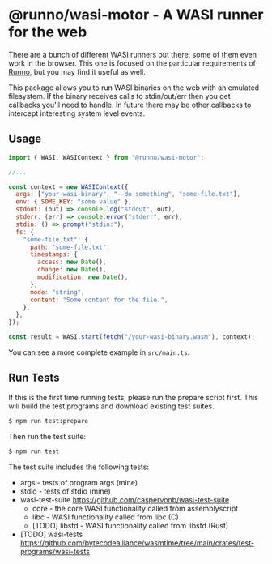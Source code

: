 # @runno/wasi-motor - A WASI runner for the web

There are a bunch of different WASI runners out there, some of them even work in
the browser. This one is focused on the particular requirements of
[Runno](runno.dev), but you may find it useful as well.

This package allows you to run WASI binaries on the web with an emulated
filesystem. If the binary receives calls to stdin/out/err then you get callbacks
you'll need to handle. In future there may be other callbacks to intercept
interesting system level events.

## Usage

```js
import { WASI, WASIContext } from "@runno/wasi-motor";

//...

const context = new WASIContext({
  args: ["your-wasi-binary", "--do-something", "some-file.txt"],
  env: { SOME_KEY: "some value" },
  stdout: (out) => console.log("stdout", out),
  stderr: (err) => console.error("stderr", err),
  stdin: () => prompt("stdin:"),
  fs: {
    "some-file.txt": {
      path: "some-file.txt",
      timestamps: {
        access: new Date(),
        change: new Date(),
        modification: new Date(),
      },
      mode: "string",
      content: "Some content for the file.",
    },
  },
});

const result = WASI.start(fetch("/your-wasi-binary.wasm"), context);
```

You can see a more complete example in `src/main.ts`.

## Run Tests

If this is the first time running tests, please run the prepare script first.
This will build the test programs and download existing test suites.

```sh
$ npm run test:prepare
```

Then run the test suite:

```sh
$ npm run test
```

The test suite includes the following tests:

- args - tests of program args (mine)
- stdio - tests of stdio (mine)
- wasi-test-suite https://github.com/caspervonb/wasi-test-suite
  - core - the core WASI functionality called from assemblyscript
  - libc - WASI functionality called from libc (C)
  - [TODO] libstd - WASI functionality called from libstd (Rust)
- [TODO] wasi-tests https://github.com/bytecodealliance/wasmtime/tree/main/crates/test-programs/wasi-tests
